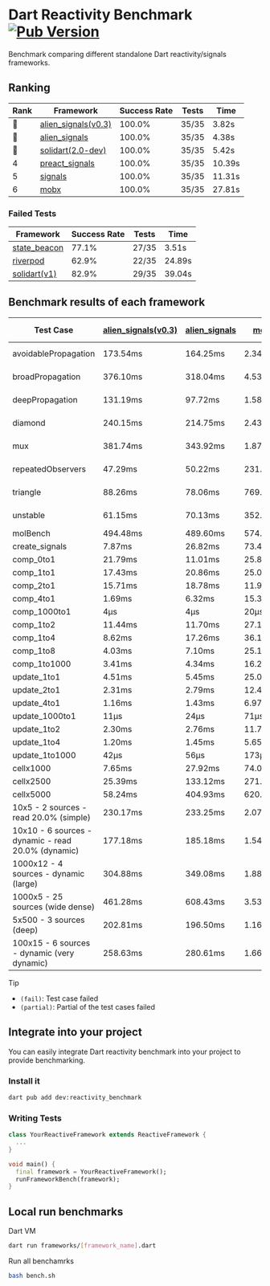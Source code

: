# Dart Reactivity Benchmark [![Pub Version](https://img.shields.io/pub/v/reactivity_benchmark)](https://pub.dev/packages/reactivity_benchmark)

Benchmark comparing different standalone Dart reactivity/signals frameworks.

## Ranking

<!-- ranking start -->
| Rank | Framework | Success Rate | Tests | Time |
|------|-----------|--------------|-------|------|
| 🥇 | [alien_signals(v0.3)](https://github.com/medz/alien-signals-dart) | 100.0% | 35/35 | 3.82s |
| 🥈 | [alien_signals](https://github.com/medz/alien-signals-dart) | 100.0% | 35/35 | 4.38s |
| 🥉 | [solidart(2.0-dev)](https://github.com/nank1ro/solidart/tree/dev) | 100.0% | 35/35 | 5.42s |
| 4 | [preact_signals](https://pub.dev/packages/preact_signals) | 100.0% | 35/35 | 10.39s |
| 5 | [signals](https://github.com/rodydavis/signals.dart) | 100.0% | 35/35 | 11.31s |
| 6 | [mobx](https://github.com/mobxjs/mobx.dart) | 100.0% | 35/35 | 27.81s |

<!-- ranking end -->

### **Failed Tests**

<!-- fail start -->
| Framework | Success Rate | Tests | Time |
|-----------|--------------|-------|------|
| [state_beacon](https://github.com/jinyus/dart_beacon) | 77.1% | 27/35 | 3.51s |
| [riverpod](https://github.com/rrousselGit/riverpod) | 62.9% | 22/35 | 24.89s |
| [solidart(v1)](https://github.com/nank1ro/solidart) | 82.9% | 29/35 | 39.04s |

<!-- fail end -->

## Benchmark results of each framework

<!-- test-case start -->
| Test Case | [alien_signals(v0.3)](https://github.com/medz/alien-signals-dart) | [alien_signals](https://github.com/medz/alien-signals-dart) | [mobx](https://github.com/mobxjs/mobx.dart) | [preact_signals](https://pub.dev/packages/preact_signals) | [riverpod](https://github.com/rrousselGit/riverpod) | [signals](https://github.com/rodydavis/signals.dart) | [solidart(2.0-dev)](https://github.com/nank1ro/solidart/tree/dev) | [solidart(v1)](https://github.com/nank1ro/solidart) | [state_beacon](https://github.com/jinyus/dart_beacon) |
|---|---|---|---|---|---|---|---|---|---|
| avoidablePropagation | 173.54ms | 164.25ms | 2.34s | 202.65ms | 1.44s | 208.05ms | 275.46ms | 2.16s | 147.58ms (fail) |
| broadPropagation | 376.10ms | 318.04ms | 4.53s | 509.77ms | 84.11ms (fail) | 451.04ms | 508.61ms | 5.37s | 6.04ms (fail) |
| deepPropagation | 131.19ms | 97.72ms | 1.58s | 177.40ms | 1.98s (fail) | 166.24ms | 165.67ms | 1.98s | 140.13ms (fail) |
| diamond | 240.15ms | 214.75ms | 2.43s | 296.85ms | 2.75s (fail) | 278.45ms | 352.57ms | 3.40s | 198.79ms (fail) |
| mux | 381.74ms | 343.92ms | 1.87s | 401.16ms | 617.00ms (fail) | 412.92ms | 434.83ms | 1.98s | 195.49ms (fail) |
| repeatedObservers | 47.29ms | 50.22ms | 231.16ms | 42.00ms | 524.92ms (fail) | 45.04ms | 81.58ms | 221.09ms | 54.71ms (fail) |
| triangle | 88.26ms | 78.06ms | 769.75ms | 103.24ms | 995.37ms (fail) | 102.85ms | 117.16ms | 1.14s | 83.18ms (fail) |
| unstable | 61.15ms | 70.13ms | 352.91ms | 73.43ms | 802.81ms (fail) | 79.48ms | 98.92ms | 353.17ms | 338.77ms (fail) |
| molBench | 494.48ms | 489.60ms | 574.67ms | 491.01ms | 11.44ms | 485.51ms | 493.65ms | 1.70s | 971μs |
| create_signals | 7.87ms | 26.82ms | 73.41ms | 5.28ms | 23.80ms | 25.44ms | 104.85ms | 53.90ms | 66.78ms |
| comp_0to1 | 21.79ms | 11.01ms | 25.84ms | 16.92ms | 13.28ms | 10.59ms | 35.59ms | 22.23ms | 61.68ms |
| comp_1to1 | 17.43ms | 20.86ms | 25.06ms | 14.52ms | 22.65ms | 17.90ms | 49.19ms | 32.74ms | 59.18ms |
| comp_2to1 | 15.71ms | 18.78ms | 11.90ms | 16.86ms | 23.36ms | 8.99ms | 43.42ms | 39.24ms | 39.48ms |
| comp_4to1 | 1.69ms | 6.32ms | 15.32ms | 14.72ms | 7.17ms | 8.77ms | 15.74ms | 31.43ms | 17.48ms |
| comp_1000to1 | 4μs | 4μs | 20μs | 4μs | 4μs | 5μs | 17μs | 3.18ms | 44μs |
| comp_1to2 | 11.44ms | 11.70ms | 27.18ms | 17.77ms | 11.80ms | 17.60ms | 30.89ms | 26.78ms | 49.30ms |
| comp_1to4 | 8.62ms | 17.26ms | 36.14ms | 33.25ms | 22.04ms | 9.35ms | 23.17ms | 28.42ms | 47.10ms |
| comp_1to8 | 4.03ms | 7.10ms | 25.17ms | 6.77ms | 5.00ms | 5.92ms | 23.95ms | 29.70ms | 46.47ms |
| comp_1to1000 | 3.41ms | 4.34ms | 16.24ms | 4.62ms | 4.13ms | 4.32ms | 16.92ms | 17.79ms | 42.36ms |
| update_1to1 | 4.51ms | 5.45ms | 25.02ms | 8.67ms | 86.98ms | 9.20ms | 15.93ms | 43.00ms | 5.65ms |
| update_2to1 | 2.31ms | 2.79ms | 12.45ms | 4.24ms | 45.13ms | 4.50ms | 7.83ms | 21.48ms | 2.85ms |
| update_4to1 | 1.16ms | 1.43ms | 6.97ms | 2.16ms | 21.87ms | 2.29ms | 3.97ms | 10.85ms | 1.47ms |
| update_1000to1 | 11μs | 24μs | 71μs | 21μs | 187μs | 34μs | 39μs | 118μs | 14μs |
| update_1to2 | 2.30ms | 2.76ms | 11.77ms | 4.64ms | 46.00ms | 4.50ms | 8.03ms | 20.96ms | 2.86ms |
| update_1to4 | 1.20ms | 1.45ms | 5.65ms | 2.15ms | 21.17ms | 2.29ms | 4.03ms | 10.80ms | 1.47ms |
| update_1to1000 | 42μs | 56μs | 173μs | 169μs | 94μs | 41μs | 170μs | 224μs | 424μs |
| cellx1000 | 7.65ms | 27.92ms | 74.08ms | 9.64ms | N/A | 9.35ms | 13.28ms | 155.56ms | 6.54ms |
| cellx2500 | 25.39ms | 133.12ms | 271.56ms | 25.62ms | N/A | 30.57ms | 48.61ms | 464.66ms | 35.73ms |
| cellx5000 | 58.24ms | 404.93ms | 620.55ms | 78.15ms | N/A | 59.38ms | 146.74ms | 1.09s | 83.49ms |
| 10x5 - 2 sources - read 20.0% (simple) | 230.17ms | 233.25ms | 2.07s | 437.59ms | 2.43s | 529.51ms | 350.94ms | 2.57s (partial) | 246.05ms |
| 10x10 - 6 sources - dynamic - read 20.0% (dynamic) | 177.18ms | 185.18ms | 1.54s | 275.97ms | 1.66s (partial) | 284.30ms | 243.13ms | 2.33s (partial) | 197.76ms |
| 1000x12 - 4 sources - dynamic (large) | 304.88ms | 349.08ms | 1.88s | 3.71s | 2.70s (partial) | 3.76s | 471.54ms | 4.01s (partial) | 365.19ms |
| 1000x5 - 25 sources (wide dense) | 461.28ms | 608.43ms | 3.53s | 2.71s | 5.04s | 3.57s | 597.04ms | 5.08s (partial) | 500.23ms |
| 5x500 - 3 sources (deep) | 202.81ms | 196.50ms | 1.16s | 232.21ms | 1.58s | 222.22ms | 258.22ms | 1.94s (partial) | 206.65ms |
| 100x15 - 6 sources - dynamic (very dynamic) | 258.63ms | 280.61ms | 1.66s | 455.89ms | 1.91s (partial) | 476.14ms | 383.02ms | 2.72s (partial) | 259.47ms |

<!-- test-case end -->

> [!TIP]
> - `(fail)`: Test case failed
> - `(partial)`: Partial of the test cases failed

## Integrate into your project

You can easily integrate Dart reactivity benchmark into your project to provide benchmarking.

### Install it

```bash
dart pub add dev:reactivity_benchmark
```

### Writing Tests

```dart
class YourReactiveFramework extends ReactiveFramework {
  ...
}

void main() {
  final framework = YourReactiveFramework();
  runFrameworkBench(framework);
}
```

## Local run benchmarks

Dart VM
```bash
dart run frameworks/[framework_name].dart
```

Run all benchamrks
```bash
bash bench.sh
```
